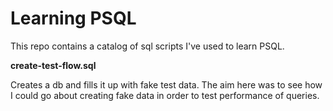 # Learning PSQL

This repo contains a catalog of sql scripts I've used to learn PSQL.

**create-test-flow.sql**

Creates a db and fills it up with fake test data. The aim here was to see how I
could go about creating fake data in order to test performance of queries.



